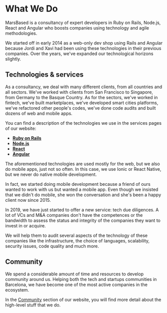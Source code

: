 # What We Do

MarsBased is a consultancy of expert developers in Ruby on Rails, Node.js, React and Angular who boosts companies using technology and agile methodologies.

We started off in early 2014 as a web-only dev shop using Rails and Angular because Jordi and Xavi had been using these technologies in their previous companies. Over the years, we've expanded our technological horizons slightly.

## Technologies & services

As a consultancy, we deal with many different clients, from all countries and all sectors. We've worked with clients from San Francisco to Singapore, from Germany to the Basque Country. As for the sectors, we've worked in fintech, we've built marketplaces, we've developed smart cities platforms, we've refactored other people's codes, we've done code audits and built dozens of web and mobile apps.

You can find a description of the technologies we use in the services pages of our website:

* __[Ruby on Rails](https://marsbased.com/services/ruby-on-rails)__
*  __[Node.js](https://marsbased.com/services/node)__
*  __[React](https://marsbased.com/services/react)__
*  __[Angular](https://marsbased.com/services/Angular)__

The aforementioned technologies are used mostly for the web, but we also do mobile apps, just not so often. In this case, we use Ionic or React Native, but we never do native mobile development.

In fact, we started doing mobile development because a friend of ours wanted to work with us but wanted a mobile app. Even though we insisted that we didn't do mobile, she won the conversation and she's been a happy client now since 2015.

In 2019, we have just started to offer a new service: tech due diligences. A lot of VCs and M&A companies don't have the competences or the bandwidth to assess the status and integrity of the companies they want to invest in or acquire.

We will help them to audit several aspects of the technology of these companies like the infrastructure, the choice of languages, scalability, security issues, code quality and much more.

## Community

We spend a considerable amount of time and resources to develop community around us. Helping both the tech and startups communities in Barcelona, we have become one of the most active companies in the ecosystem.

In the [Community](https://marsbased.com/community) section of our website, you will find more detail about the high-level stuff that we do.



